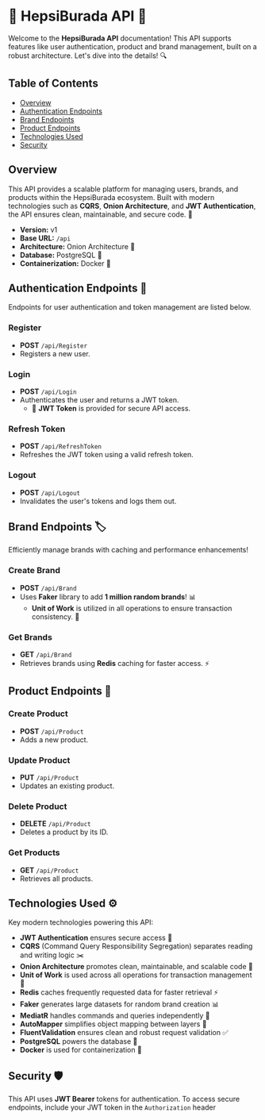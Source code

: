 # 🎉 HepsiBurada API 🚀

Welcome to the **HepsiBurada API** documentation! This API supports features like user authentication, product and brand management, built on a robust architecture. Let's dive into the details! 🔍

## Table of Contents
- [Overview](#overview)
- [Authentication Endpoints](#authentication-endpoints-🔐)
- [Brand Endpoints](#brand-endpoints-🏷️)
- [Product Endpoints](#product-endpoints-🛒)
- [Technologies Used](#technologies-used-⚙️)
- [Security](#security-🛡️)

## Overview
This API provides a scalable platform for managing users, brands, and products within the HepsiBurada ecosystem. Built with modern technologies such as **CQRS**, **Onion Architecture**, and **JWT Authentication**, the API ensures clean, maintainable, and secure code. 🎯

- **Version:** v1
- **Base URL:** `/api`
- **Architecture:** Onion Architecture 🧅
- **Database:** PostgreSQL 🐘
- **Containerization:** Docker 🐳

## Authentication Endpoints 🔐

Endpoints for user authentication and token management are listed below.

### Register
- **POST** `/api/Register`
- Registers a new user.

### Login
- **POST** `/api/Login`
- Authenticates the user and returns a JWT token. 
  - 🔑 **JWT Token** is provided for secure API access.

### Refresh Token
- **POST** `/api/RefreshToken`
- Refreshes the JWT token using a valid refresh token.

### Logout
- **POST** `/api/Logout`
- Invalidates the user's tokens and logs them out.

## Brand Endpoints 🏷️

Efficiently manage brands with caching and performance enhancements!

### Create Brand
- **POST** `/api/Brand`
- Uses **Faker** library to add **1 million random brands**! 📊
  - **Unit of Work** is utilized in all operations to ensure transaction consistency. 💼

### Get Brands
- **GET** `/api/Brand`
- Retrieves brands using **Redis** caching for faster access. ⚡

## Product Endpoints 🛒

### Create Product
- **POST** `/api/Product`
- Adds a new product.

### Update Product
- **PUT** `/api/Product`
- Updates an existing product.

### Delete Product
- **DELETE** `/api/Product`
- Deletes a product by its ID.

### Get Products
- **GET** `/api/Product`
- Retrieves all products.

## Technologies Used ⚙️

Key modern technologies powering this API:

- **JWT Authentication** ensures secure access 🔐
- **CQRS** (Command Query Responsibility Segregation) separates reading and writing logic ✂️
- **Onion Architecture** promotes clean, maintainable, and scalable code 🧅
- **Unit of Work** is used across all operations for transaction management 💼
- **Redis** caches frequently requested data for faster retrieval ⚡
- **Faker** generates large datasets for random brand creation 📊
- **MediatR** handles commands and queries independently 🎯
- **AutoMapper** simplifies object mapping between layers 🔄
- **FluentValidation** ensures clean and robust request validation ✅
- **PostgreSQL** powers the database 🐘
- **Docker** is used for containerization 🐳

## Security 🛡️

This API uses **JWT Bearer** tokens for authentication. To access secure endpoints, include your JWT token in the `Authorization` header
